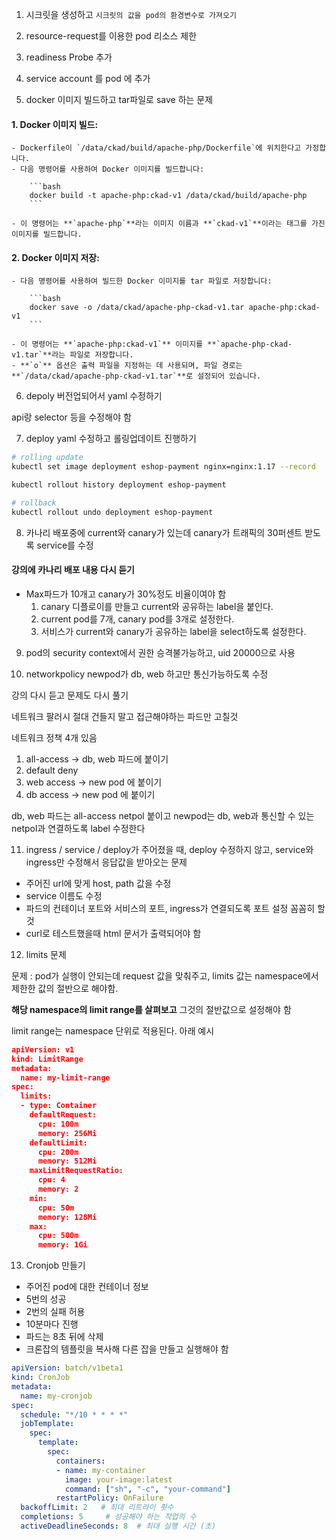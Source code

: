 1. 시크릿을 생성하고 `시크릿의 값을 pod의 환경변수로 가져오기`


2. resource-request를 이용한 pod 리소스 제한

3. readiness Probe 추가

4. service account 를 pod 에 추가


5. docker 이미지 빌드하고 tar파일로 save 하는 문제

#### 1. Docker 이미지 빌드:
    - Dockerfile이 `/data/ckad/build/apache-php/Dockerfile`에 위치한다고 가정합니다.
    - 다음 명령어를 사용하여 Docker 이미지를 빌드합니다:
        
        ```bash
        docker build -t apache-php:ckad-v1 /data/ckad/build/apache-php
        ```
        
    - 이 명령어는 **`apache-php`**라는 이미지 이름과 **`ckad-v1`**이라는 태그를 가진 이미지를 빌드합니다.
#### 2. Docker 이미지 저장:
    - 다음 명령어를 사용하여 빌드한 Docker 이미지를 tar 파일로 저장합니다:
        
        ```bash
        docker save -o /data/ckad/apache-php-ckad-v1.tar apache-php:ckad-v1
        ```
        
    - 이 명령어는 **`apache-php:ckad-v1`** 이미지를 **`apache-php-ckad-v1.tar`**라는 파일로 저장합니다.
    - **`o`** 옵션은 출력 파일을 지정하는 데 사용되며, 파일 경로는 **`/data/ckad/apache-php-ckad-v1.tar`**로 설정되어 있습니다.

6. depoly 버전업되어서 yaml 수정하기

api랑 selector 등을 수정해야 함

7. deploy yaml 수정하고 롤링업데이트 진행하기

```bash
# rolling update
kubectl set image deployment eshop-payment nginx=nginx:1.17 --record

kubectl rollout history deployment eshop-payment

# rollback
kubectl rollout undo deployment eshop-payment
```

8. 카나리 배포중에 current와 canary가 있는데 canary가 트래픽의 30퍼센트 받도록 service를 수정

#### 강의에 카나리 배포 내용 다시 듣기

- Max파드가 10개고 canary가 30%정도 비율이여야 함
    1. canary 디플로이를 만들고 current와 공유하는 label을 붙인다.
    2. current pod를 7개, canary pod를 3개로 설정한다.
    3. 서비스가 current와 canary가 공유하는 label을 select하도록 설정한다.

9. pod의 security context에서 권한 승격불가능하고, uid 20000으로 사용


10. networkpolicy newpod가 db, web 하고만 통신가능하도록 수정

강의 다시 듣고 문제도 다시 풀기

네트워크 팔러시 절대 건들지 말고 접근해야하는 파드만 고칠것

네트워크 정책 4개 있음

1. all-access → db, web 파드에 붙이기
2. default deny
3. web access → new pod 에 붙이기
4. db access → new pod 에 붙이기

db, web 파드는 all-access netpol 붙이고 newpod는 db, web과 통신할 수 있는 netpol과 연결하도록 label 수정한다

11. ingress / service / deploy가 주어졌을 때, deploy 수정하지 않고, service와 ingress만 수정해서 응답값을 받아오는 문제

- 주어진 url에 맞게 host, path 값을 수정
- service 이름도 수정
- 파드의 컨테이너 포트와 서비스의 포트, ingress가 연결되도록 포트 설정 꼼꼼히 할 것
- curl로 테스트했을때 html 문서가 출력되어야 함

12. limits 문제

문제 : pod가 실행이 안되는데 request 값을 맞춰주고, limits 값는 namespace에서 제한한 값의 절반으로 해야함.

**해당 namespace의 limit range를 살펴보고** 그것의 절반값으로 설정해야 함

limit range는 namespace 단위로 적용된다. 아래 예시

```json
apiVersion: v1
kind: LimitRange
metadata:
  name: my-limit-range
spec:
  limits:
  - type: Container
    defaultRequest:
      cpu: 100m
      memory: 256Mi
    defaultLimit:
      cpu: 200m
      memory: 512Mi
    maxLimitRequestRatio:
      cpu: 4
      memory: 2
    min:
      cpu: 50m
      memory: 128Mi
    max:
      cpu: 500m
      memory: 1Gi
```

13. Cronjob 만들기

- 주어진 pod에 대한 컨테이너 정보
- 5번의 성공
- 2번의 실패 허용
- 10분마다 진행
- 파드는 8초 뒤에 삭제
- 크론잡의 템플릿을 복사해 다른 잡을 만들고 실행해야 함

```yaml
apiVersion: batch/v1beta1
kind: CronJob
metadata:
  name: my-cronjob
spec:
  schedule: "*/10 * * * *"
  jobTemplate:
    spec:
      template:
        spec:
          containers:
          - name: my-container
            image: your-image:latest
            command: ["sh", "-c", "your-command"]
          restartPolicy: OnFailure
  backoffLimit: 2   # 최대 리트라이 횟수
  completions: 5     # 성공해야 하는 작업의 수
  activeDeadlineSeconds: 8  # 최대 실행 시간 (초)
```